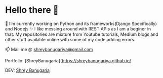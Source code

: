 # Hello there  👋


🔭 I’m currently working on Python and its frameworks(Django Specifically) and Nodejs  ✨
I like messing around with REST APIs as I am a beginer in that.
My repositories are mixture from Youtube tutorials, Medium blogs and other stuff available online with some of my code adding errors. 
           
 📫 Mail me @ shreybanugariya@gmail.com 
 
Portfolio: [ShreyBanugaria](https://shreybanugariya.github.io/

DEV: [Shrey Banugaria](https://dev.to/shreybanugariya)
